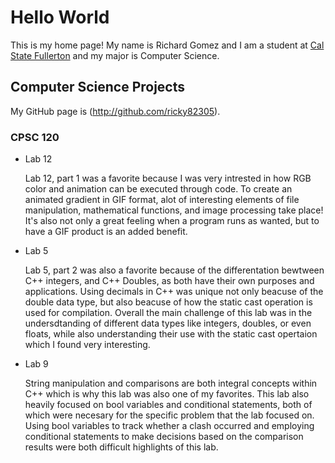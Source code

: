 # Hello World

This is my home page! My name is Richard Gomez and I am a student at [Cal State Fullerton](http://www.fullerton.edu/) and my major is Computer Science.

## Computer Science Projects

My GitHub page is (http://github.com/ricky82305).

### CPSC 120

* Lab 12

    Lab 12, part 1 was a favorite because I was very intrested in how RGB color and animation can be executed through code. To create an animated gradient in GIF format, alot of interesting elements of file manipulation, mathematical functions, and image processing take place! It's also not only a great feeling when a program runs as wanted, but to have a GIF product is an added benefit. 

* Lab 5

    Lab 5, part 2 was also a favorite because of the differentation bewtween C++ integers, and C++ Doubles, as both have their own purposes and applications. Using decimals in C++ was unique not only beacuse of the double data type, but also beacuse of how the static cast operation is used for compilation. Overall the main challenge of this lab was in the undersdtanding of different data types like integers, doubles, or even floats, while also understanding their use with the static cast opertaion which I found very interesting.

* Lab 9

    String manipulation and comparisons are both integral concepts within C++ which is why this lab was also one of my favorites. This lab also heavily focused on bool variables and conditional statements, both of which were necesary for the specific problem that the lab focused on. Using bool variables to track whether a clash occurred and employing conditional statements to make decisions based on the comparison results were both difficult highlights of this lab.


